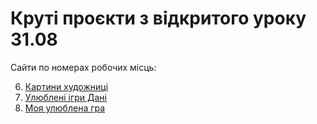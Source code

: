 # Круті проєкти з відкритого уроку 31.08 

Сайти по номерах робочих місць:

6. [Картини художниці](sites/6)
7. [Улюблені ігри Дані](sites/7)
8. [Моя улюблена гра](sites/8)